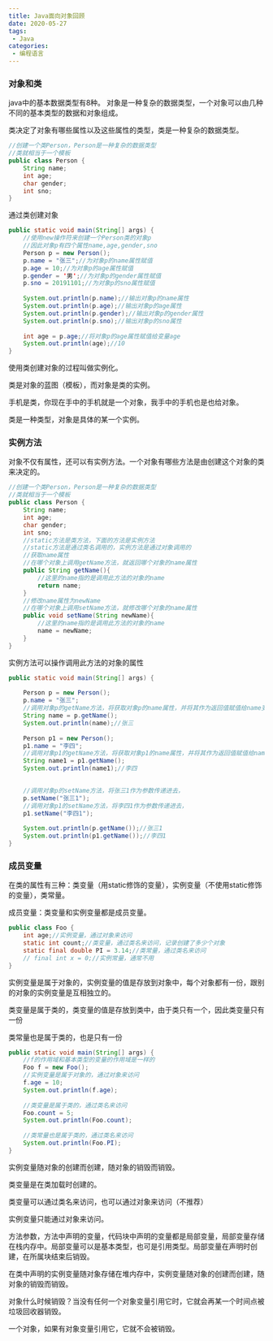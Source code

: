 ```yaml
---
title: Java面向对象回顾
date: 2020-05-27
tags:
 - Java
categories: 
 - 编程语言
---
```


### 对象和类

java中的基本数据类型有8种。
对象是一种复杂的数据类型，一个对象可以由几种不同的基本类型的数据和对象组成。



类决定了对象有哪些属性以及这些属性的类型，类是一种复杂的数据类型。

```java
//创建一个类Person，Person是一种复杂的数据类型
//类就相当于一个模板
public class Person {
	String name;
	int age;
	char gender;
	int sno;
}
```



通过类创建对象

```java
public static void main(String[] args) {
	//使用new操作符来创建一个Person类的对象p
	//因此对象p有四个属性name,age,gender,sno
	Person p = new Person();
	p.name = "张三";//为对象p的name属性赋值
	p.age = 10;//为对象p的age属性赋值
	p.gender = '男';//为对象p的gender属性赋值
	p.sno = 20191101;//为对象p的sno属性赋值
    
	System.out.println(p.name);//输出对象p的name属性
	System.out.println(p.age);//输出对象p的age属性
	System.out.println(p.gender);//输出对象p的gender属性
	System.out.println(p.sno);//输出对象p的sno属性
    
	int age = p.age;//将对象p的age属性赋值给变量age
	System.out.println(age);//10
}
```

使用类创建对象的过程叫做实例化。

类是对象的蓝图（模板），而对象是类的实例。

手机是类，你现在手中的手机就是一个对象，我手中的手机也是也给对象。

类是一种类型，对象是具体的某一个实例。

### 实例方法

对象不仅有属性，还可以有实例方法。一个对象有哪些方法是由创建这个对象的类来决定的。

```java
//创建一个类Person，Person是一种复杂的数据类型
//类就相当于一个模板
public class Person {
	String name;
	int age;
	char gender;
	int sno;
	//static方法是类方法，下面的方法是实例方法
	//static方法是通过类名调用的，实例方法是通过对象调用的
	//获取name属性
	//在哪个对象上调用getName方法，就返回哪个对象的name属性
	public String getName(){
		//这里的name指的是调用此方法的对象的name
		return name;
	} 
	//修改name属性为newName
	//在哪个对象上调用setName方法，就修改哪个对象的name属性
	public void setName(String newName){
		//这里的name指的是调用此方法的对象的name
		name = newName;
	}
}
```

实例方法可以操作调用此方法的对象的属性

```java
public static void main(String[] args) {
    
	Person p = new Person();
	p.name = "张三";
	//调用对象p的getName方法，将获取对象p的name属性，并将其作为返回值赋值给name变量
	String name = p.getName();
	System.out.println(name);//张三
    
	Person p1 = new Person();
	p1.name = "李四";
	//调用对象p1的getName方法，将获取对象p1的name属性，并将其作为返回值赋值给name1变量
	String name1 = p1.getName();
	System.out.println(name1);//李四

    
    //调用对象p的setName方法，将张三1作为参数传递进去，
	p.setName("张三1");
	//调用对象p1的setName方法，将李四1作为参数传递进去，
	p1.setName("李四1");
    
	System.out.println(p.getName());//张三1
	System.out.println(p1.getName());//李四1
}
```

### 成员变量

在类的属性有三种：类变量（用static修饰的变量），实例变量（不使用static修饰的变量），类常量。

成员变量：类变量和实例变量都是成员变量。

```java
public class Foo {
	int age;//实例变量，通过对象来访问
	static int count;//类变量，通过类名来访问，记录创建了多少个对象
	static final double PI = 3.14;//类常量，通过类名来访问
	// final int x = 0;//实例常量，通常不用
}
```

实例变量是属于对象的，实例变量的值是存放到对象中，每个对象都有一份，跟别的对象的实例变量是互相独立的。

类变量是属于类的，类变量的值是存放到类中，由于类只有一个，因此类变量只有一份

类常量也是属于类的，也是只有一份

```java
public static void main(String[] args) {
	//f的作用域和基本类型的变量的作用域是一样的
	Foo f = new Foo();
	//实例变量是属于对象的，通过对象来访问
	f.age = 10;
	System.out.println(f.age);
    
    //类变量是属于类的，通过类名来访问
	Foo.count = 5;
	System.out.println(Foo.count);
	
    //类常量也是属于类的，通过类名来访问
	System.out.println(Foo.PI);
}
```



实例变量随对象的创建而创建，随对象的销毁而销毁。

类变量是在类加载时创建的。

类变量可以通过类名来访问，也可以通过对象来访问（不推荐）

实例变量只能通过对象来访问。



方法参数，方法中声明的变量，代码块中声明的变量都是局部变量，局部变量存储在栈内存中。局部变量可以是基本类型，也可是引用类型。局部变量在声明时创建，在所属块结束后销毁。

在类中声明的实例变量随对象存储在堆内存中，实例变量随对象的创建而创建，随对象的销毁而销毁。

对象什么时候销毁？当没有任何一个对象变量引用它时，它就会再某一个时间点被垃圾回收器销毁。

一个对象，如果有对象变量引用它，它就不会被销毁。